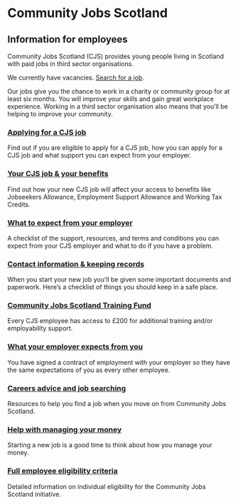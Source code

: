 # Community Jobs Scotland

## Information for employees

Community Jobs Scotland (CJS) provides young people living in Scotland with paid jobs in third sector organisations.

We currently have vacancies. [Search for a job](http://jobs.scvo.org.uk/).

Our jobs give you the chance to work in a charity or community group for at least six months. You will improve your skills and gain great workplace experience. Working in a third sector organisation also means that you’ll be helping to improve your community.

### [Applying for a CJS job](applying-cjs-job.md)

Find out if you are eligible to apply for a CJS job, how you can apply for a CJS job and what support you can expect from your employer.

### [Your CJS job & your benefits](CJS-job-benefits.md)

Find out how your new CJS job will affect your access to benefits like Jobseekers Allowance, Employment Support Allowance and Working Tax Credits.

### [What to expect from your employer](what-to-expect.md)

A checklist of the support, resources, and terms and conditions you can expect from your CJS employer and what to do if you have a problem.

### [Contact information & keeping records](contact-information-records.md)

When you start your new job you’ll be given some important documents and paperwork. Here’s a checklist of things you should keep in a safe place.

### [Community Jobs Scotland Training Fund](cjs-training-fund.md)

Every CJS employee has access to £200 for additional training and/or employability support.

### [What your employer expects from you](employer-expectations.md)

You have signed a contract of employment with your employer so they have the same expectations of you as every other employee.

### [Careers advice and job searching](career-advice.md)

Resources to help you find a job when you move on from Community Jobs Scotland.

### [Help with managing your money](managing-money.md)

Starting a new job is a good time to think about how you manage your money.

### [Full employee eligibility criteria](full-criteria,md)

Detailed information on individual eligibility for the Community Jobs Scotland initiative.
